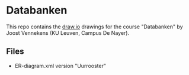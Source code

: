 # Databanken
This repo contains the [draw.io](http://www.draw.io) drawings for the course "Databanken" by Joost Vennekens (KU Leuven, Campus De Nayer).

## Files
- ER-diagram.xml version "Uurrooster"
